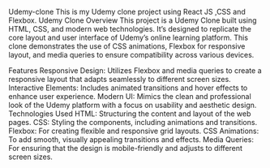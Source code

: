 Udemy-clone
This is my Udemy clone project using React JS ,CSS and Flexbox. Udemy Clone Overview This project is a Udemy Clone built using HTML, CSS, and modern web technologies. It’s designed to replicate the core layout and user interface of Udemy’s online learning platform. This clone demonstrates the use of CSS animations, Flexbox for responsive layout, and media queries to ensure compatibility across various devices.

Features Responsive Design: Utilizes Flexbox and media queries to create a responsive layout that adapts seamlessly to different screen sizes. Interactive Elements: Includes animated transitions and hover effects to enhance user experience. Modern UI: Mimics the clean and professional look of the Udemy platform with a focus on usability and aesthetic design. Technologies Used HTML: Structuring the content and layout of the web pages. CSS: Styling the components, including animations and transitions. Flexbox: For creating flexible and responsive grid layouts. CSS Animations: To add smooth, visually appealing transitions and effects. Media Queries: For ensuring that the design is mobile-friendly and adjusts to different screen sizes.